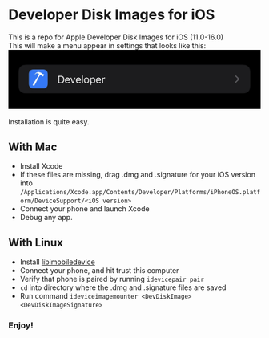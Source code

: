 # Developer Disk Images for iOS
This is a repo for Apple Developer Disk Images for iOS (11.0-16.0)  
This will make a menu appear in settings that looks like this:
![Developer menu](https://raw.githubusercontent.com/justanobody2107/AppleDeveloperDiskImages/main/Screenshots/DevMenu.jpg)

Installation is quite easy.

## With Mac
- Install Xcode
- If these files are missing, drag .dmg and .signature for your iOS version into `/Applications/Xcode.app/Contents/Developer/Platforms/iPhoneOS.platform/DeviceSupport/<iOS version>`
- Connect your phone and launch Xcode
- Debug any app.

## With Linux
- Install [libimobiledevice](https://github.com/libimobiledevice/libimobiledevice)
- Connect your phone, and hit trust this computer
- Verify that phone is paired by running `idevicepair pair`
- `cd` into directory where the .dmg and .signature files are saved
- Run command `ideviceimagemounter <DevDiskImage> <DevDiskImageSignature>`

### Enjoy!
